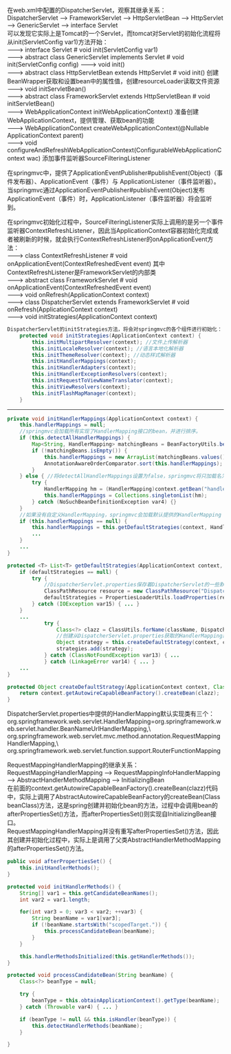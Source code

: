 在web.xml中配置的DispatcherServlet，观察其继承关系：  
DispatcherServlet --> FrameworkServlet --> HttpServletBean --> HttpServlet --> GenericServlet --> interface Servlet  
可以发现它实际上是Tomcat的一个Servlet，而tomcat对Servlet的初始化流程将从init(ServletConfig var1)方法开始：  
---> interface Servlet # void init(ServletConfig var1)  
---> abstract class GenericServlet implements Servlet # void init(ServletConfig config) ---> void init()  
---> abstract class HttpServletBean extends HttpServlet # void init() 创建BeanWrapper获取和设置bean中的属性值，创建resourceLoader读取文件资源  
    ---> void initServletBean()  
---> abstract class FrameworkServlet extends HttpServletBean # void initServletBean()  
    ---> WebApplicationContext initWebApplicationContext() 准备创建WebApplicationContext，提供管理、获取bean的功能  
    ---> WebApplicationContext createWebApplicationContext(@Nullable ApplicationContext parent)  
    ---> void configureAndRefreshWebApplicationContext(ConfigurableWebApplicationContext wac) 添加事件监听器SourceFilteringListener  

在springmvc中，提供了ApplicationEventPublisher#publishEvent(Object)（事件发布器）、ApplicationEvent（事件）与 ApplicationListener（事件监听器）。当springmvc通过ApplicationEventPublisher#publishEvent(Object)发布ApplicationEvent（事件）时，ApplicationListener（事件监听器）将会监听到。  

在springmvc初始化过程中，SourceFilteringListener实际上调用的是另一个事件监听器ContextRefreshListener，因此当ApplicationContext容器初始化完成或者被刷新的时候，就会执行ContextRefreshListener的onApplicationEvent方法：  
---> class ContextRefreshListener # void onApplicationEvent(ContextRefreshedEvent event) 其中ContextRefreshListener是FrameworkServlet的内部类  
---> abstract class FrameworkServlet # void onApplicationEvent(ContextRefreshedEvent event)  
    ---> void onRefresh(ApplicationContext context)  
---> class DispatcherServlet extends FrameworkServlet # void onRefresh(ApplicationContext context)  
    ---> void initStrategies(ApplicationContext context)  

```java
DispatcherServlet的initStrategies方法，将会对springmvc的各个组件进行初始化：
    protected void initStrategies(ApplicationContext context) {
        this.initMultipartResolver(context); //文件上传解析器
        this.initLocaleResolver(context); //语言本地化解析器
        this.initThemeResolver(context); //动态样式解析器
        this.initHandlerMappings(context);
        this.initHandlerAdapters(context);
        this.initHandlerExceptionResolvers(context);
        this.initRequestToViewNameTranslator(context);
        this.initViewResolvers(context);
        this.initFlashMapManager(context);
    }
```

----------------------------------------  

```java
private void initHandlerMappings(ApplicationContext context) {
    this.handlerMappings = null;
    //springmvc会加载所有实现了HandlerMapping接口的bean，并进行排序。
    if (this.detectAllHandlerMappings) {
        Map<String, HandlerMapping> matchingBeans = BeanFactoryUtils.beansOfTypeIncludingAncestors(context, HandlerMapping.class, true, false);
        if (!matchingBeans.isEmpty()) {
            this.handlerMappings = new ArrayList(matchingBeans.values());
            AnnotationAwareOrderComparator.sort(this.handlerMappings);
        }
    } else { //将detectAllHandlerMappings设置为false，springmvc将只加载名为HandlerMapping的bean
        try {
            HandlerMapping hm = (HandlerMapping)context.getBean("handlerMapping", HandlerMapping.class);
            this.handlerMappings = Collections.singletonList(hm);
        } catch (NoSuchBeanDefinitionException var4) {}
    }
    //如果没有自定义HandlerMapping，springmvc会加载默认提供的HandlerMapping
    if (this.handlerMappings == null) {
        this.handlerMappings = this.getDefaultStrategies(context, HandlerMapping.class);
        ...
    }
    ...
}

protected <T> List<T> getDefaultStrategies(ApplicationContext context, Class<T> strategyInterface) {
    if (defaultStrategies == null) {
        try {
            //DispatcherServlet.properties保存着DispatcherServlet的一些默认实现类
            ClassPathResource resource = new ClassPathResource("DispatcherServlet.properties", DispatcherServlet.class);
            defaultStrategies = PropertiesLoaderUtils.loadProperties(resource);
        } catch (IOException var15) { ... }
    }
    ...
            try {
                Class<?> clazz = ClassUtils.forName(className, DispatcherServlet.class.getClassLoader());
                //创建从DispatcherServlet.properties获取的HandlerMapping默认实现类
                Object strategy = this.createDefaultStrategy(context, clazz);
                strategies.add(strategy);
            } catch (ClassNotFoundException var13) { ... 
            } catch (LinkageError var14) { ... }
    ...
}

protected Object createDefaultStrategy(ApplicationContext context, Class<?> clazz) {
    return context.getAutowireCapableBeanFactory().createBean(clazz);
}
```

DispatcherServlet.properties中提供的HandlerMapping默认实现类有三个：  
org.springframework.web.servlet.HandlerMapping=org.springframework.web.servlet.handler.BeanNameUrlHandlerMapping,\  
	org.springframework.web.servlet.mvc.method.annotation.RequestMappingHandlerMapping,\  
	org.springframework.web.servlet.function.support.RouterFunctionMapping  

RequestMappingHandlerMapping的继承关系：  
RequestMappingHandlerMapping --> RequestMappingInfoHandlerMapping --> AbstractHandlerMethodMapping --> InitializingBean  
在前面的context.getAutowireCapableBeanFactory().createBean(clazz)代码中，实际上调用了AbstractAutowireCapableBeanFactory的createBean(Class<T> beanClass)方法，这是spring创建并初始化bean的方法，过程中会调用bean的afterPropertiesSet()方法，而afterPropertiesSet()则实现自InitializingBean接口。  
RequestMappingHandlerMapping并没有重写afterPropertiesSet()方法，因此其创建并初始化过程中，实际上是调用了父类AbstractHandlerMethodMapping的afterPropertiesSet()方法。  

```java
public void afterPropertiesSet() {
    this.initHandlerMethods();
}

protected void initHandlerMethods() {
    String[] var1 = this.getCandidateBeanNames();
    int var2 = var1.length;

    for(int var3 = 0; var3 < var2; ++var3) {
        String beanName = var1[var3];
        if (!beanName.startsWith("scopedTarget.")) {
            this.processCandidateBean(beanName);
        }
    }

    this.handlerMethodsInitialized(this.getHandlerMethods());
}

protected void processCandidateBean(String beanName) {
    Class<?> beanType = null;

    try {
        beanType = this.obtainApplicationContext().getType(beanName);
    } catch (Throwable var4) { ... }

    if (beanType != null && this.isHandler(beanType)) {
        this.detectHandlerMethods(beanName);
    }

}
```
